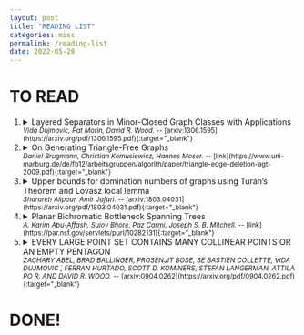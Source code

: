 ```yaml
---
layout: post
title: "READING LIST"
categories: misc
permalink: /reading-list
date: 2022-05-28
---
```


# TO READ

1. 
	<details>
		<summary>
		Layered Separators in Minor-Closed Graph Classes with Applications
		</summary>
		Graph separators are a ubiquitous tool in graph theory and computer science. However, in some applications, their usefulness is limited by the fact that the separator can be as large as Ω(√n) in graphs with n vertices. This is the case for planar graphs, and more generally, for proper minor-closed classes. We study a special type of graph separator, called a layered separator, which may have linear size in n, but has bounded size with respect to a different measure, called the width. We prove, for example, that planar graphs and graphs of bounded Euler genus admit layered separators of bounded width. More generally, we characterise the minor-closed classes that admit layered separators of bounded width as those that exclude a fixed apex graph as a minor.
		We use layered separators to prove O(log n) bounds for a number of problems where O(√n) was a long-standing previous best bound. This includes the nonrepetitive chromatic number and queue-number of graphs with bounded Euler genus. We extend these results with a O(log n) bound on the nonrepetitive chromatic number of graphs excluding a fixed topological minor, and a logO(1) n bound on the queue-number of graphs excluding a fixed minor. Only for planar graphs were logO(1) n bounds previously known. Our results imply that every n-vertex graph excluding a fixed minor has a 3-dimensional grid drawing with n logO(1) n volume, whereas the previous best bound was O(n3/2).}}
	</details>

	<span style="font-size:smaller;"> 
		<em> Vida Dujmovic, Pat Morin, David R. Wood. </em>
		-- [arxiv:1306.1595](https://arxiv.org/pdf/1306.1595.pdf){:target="_blank"}
	</span>

2. 
	<details>
		<summary>
		On Generating Triangle-Free Graphs
		</summary>
		We show that the problem to decide whether a graph can be made triangle-free with at most k edge deletions remains NP-complete even when restricted to planar graphs of maximum degree seven. In addition, we provide polynomial-time data reduction rules for this problem and obtain problem kernels consisting of 6k vertices for general graphs and 11k/3 vertices for planar graphs.
	</details>

	<span style="font-size:smaller;"> 
		<em> Daniel Brugmann, Christian Komusiewicz, Hannes Moser. </em>
		-- [link](https://www.uni-marburg.de/de/fb12/arbeitsgruppen/algorith/paper/triangle-edge-deletion-agt-2009.pdf){:target="_blank"}
	</span>


3. 
	<details>
		<summary>
		Upper bounds for domination numbers of graphs using Turán’s Theorem and Lov́asz local lemma
		</summary>
		Let G be a connected graph of order n with vertex set V (G). A subset S ⊆ V (G) is an (a, b)-dominating set if every vertex v ∈ S is adjacent to at least a vertices in S and every v ∈ V \ S is adjacent to at least b vertices in S. The minimum cardinality of an (a,b)-dominating set of G is the (a,b)-domination number of G, denoted by γa,b(G). There are various results about upper bounds for γa,b(G) when G is regular or a and b are small numbers.
		In the first part of this paper, for a given graph G with the minimum degree of max{a, b}, we define a new graph G′ associated to G and show that the independence number of this graph is related to γa,b(G). In the next part, using Lov ́asz local lemma, we give a randomized approach to improve previous results in some special cases.
	</details>

	<span style="font-size:smaller;"> 
		<em> Sharareh Alipour, Amir Jafari. </em>
		-- [arxiv:1803.04031](https://arxiv.org/pdf/1803.04031.pdf){:target="_blank"}
	</span>

4. 
	<details>
		<summary>
		Planar Bichromatic Bottleneck Spanning Trees
		</summary>
		Given a set P of n red and blue points in the plane, a planar bichromatic spanning tree of P is a geometric spanning tree of P, such that each edge connects between a red and a blue point, and no two edges intersect. In the bottleneck planar bichromatic spanning tree problem, the goal is to find a planar bichromatic spanning tree T, such that the length of the longest edge in T is minimized. In this paper, we show that this problem is NP-hard for points in general position. Our main contribution is a polynomial-time (8√2)-approximation algorithm, by showing that any bichromatic spanning tree of bottleneck λ can be converted to a planar bichromatic spanning tree of bottleneck at most 8√2λ.
	</details>

	<span style="font-size:smaller;"> 
		<em> A. Karim Abu-Affash, Sujoy Bhore, Paz Carmi, Joseph S. B. Mitchell. </em>
		-- [link](https://par.nsf.gov/servlets/purl/10282131){:target="_blank"}
	</span>

5. 
	<details>
		<summary>
		EVERY LARGE POINT SET CONTAINS MANY COLLINEAR POINTS OR AN EMPTY PENTAGON
		</summary>
		We prove the following generalised empty pentagon theorem: for every integer l ≥ 2, every sufficiently large set of points in the plane contains l collinear points or an empty pentagon. As an application, we settle the next open case of the “big line or big clique” conjecture of K ́ara, Po ́r, and Wood [Discrete Comput. Geom. 34(3):497–506, 2005].
	</details>

	<span style="font-size:smaller;"> 
		<em> ZACHARY ABEL, BRAD BALLINGER, PROSENJIT BOSE, SE ́BASTIEN COLLETTE, VIDA DUJMOVIC ́, FERRAN HURTADO, SCOTT D. KOMINERS, STEFAN LANGERMAN, ATTILA PO ́R, AND DAVID R. WOOD. </em>
		-- [arxiv:0904.0262](https://arxiv.org/pdf/0904.0262.pdf){:target="_blank"}
	</span>



# DONE!


<!-- 
n. 
	<details>
		<summary>
		title
		</summary>
		abstract
	</details>

	<span style="font-size:smaller;"> 
		<em> authors </em>
		-- [link](link){:target="_blank"}
	</span> 
-->